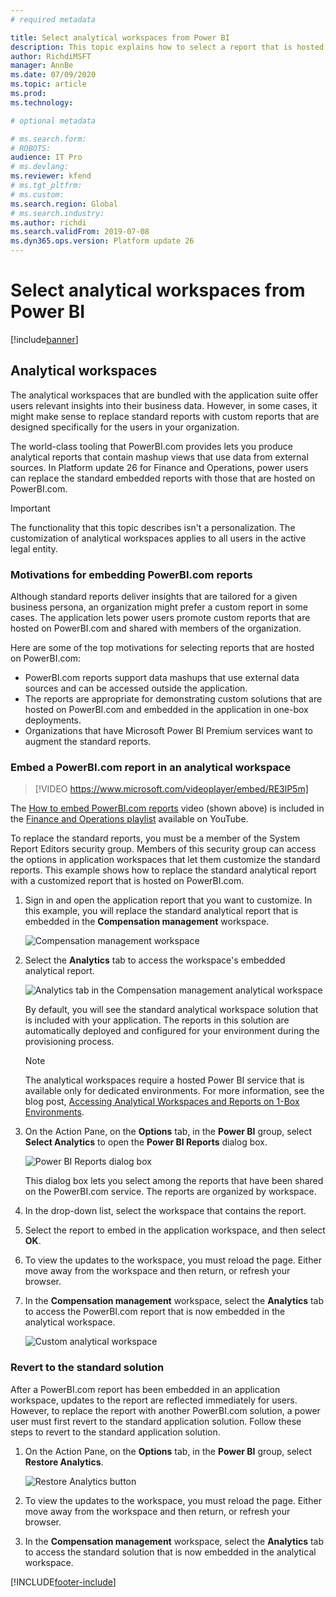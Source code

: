 ```yaml
---
# required metadata

title: Select analytical workspaces from Power BI 
description: This topic explains how to select a report that is hosted in Power BI and use it for an application workspace.
author: RichdiMSFT
manager: AnnBe
ms.date: 07/09/2020
ms.topic: article
ms.prod: 
ms.technology: 

# optional metadata

# ms.search.form:
# ROBOTS:
audience: IT Pro
# ms.devlang: 
ms.reviewer: kfend
# ms.tgt_pltfrm: 
# ms.custom:
ms.search.region: Global
# ms.search.industry:
ms.author: richdi
ms.search.validFrom: 2019-07-08 
ms.dyn365.ops.version: Platform update 26
---
```


# Select analytical workspaces from Power BI

[!include[banner](../includes/banner.md)]

## Analytical workspaces

The analytical workspaces that are bundled with the application suite offer users relevant insights into their business data. However, in some cases, it might make sense to replace standard reports with custom reports that are designed specifically for the users in your organization.

The world-class tooling that PowerBI.com provides lets you produce analytical reports that contain mashup views that use data from external sources. In Platform update 26 for Finance and Operations, power users can replace the standard embedded reports with those that are hosted on PowerBI.com.

> [!IMPORTANT]
> The functionality that this topic describes isn't a personalization. The customization of analytical workspaces applies to all users in the active legal entity.

### Motivations for embedding PowerBI.com reports

Although standard reports deliver insights that are tailored for a given business persona, an organization might prefer a custom report in some cases. The application lets power users promote custom reports that are hosted on PowerBI.com and shared with members of the organization.

Here are some of the top motivations for selecting reports that are hosted on PowerBI.com:

- PowerBI.com reports support data mashups that use external data sources and can be accessed outside the application.
- The reports are appropriate for demonstrating custom solutions that are hosted on PowerBI.com and embedded in the application in one-box deployments.
- Organizations that have Microsoft Power BI Premium services want to augment the standard reports.

### Embed a PowerBI.com report in an analytical workspace

> [!VIDEO https://www.microsoft.com/videoplayer/embed/RE3lP5m]

The [How to embed PowerBI.com reports](https://www.youtube.com/watch?v=gGWuNJDoi-M&feature=youtu.be) video (shown above) is included in the [Finance and Operations playlist](https://www.youtube.com/playlist?list=PLcakwueIHoT_SYfIaPGoOhloFoCXiUSyW) available on YouTube.

To replace the standard reports, you must be a member of the System Report Editors security group. Members of this security group can access the options in application workspaces that let them customize the standard reports. This example shows how to replace the standard analytical report with a customized report that is hosted on PowerBI.com.

1. Sign in and open the application report that you want to customize. In this example, you will replace the standard analytical report that is embedded in the **Compensation management** workspace.

    ![Compensation management workspace](media/compensation-management-workspace.png)

2. Select the **Analytics** tab to access the workspace's embedded analytical report.

    ![Analytics tab in the Compensation management analytical workspace](media/compensation-management-analytics.png)

    By default, you will see the standard analytical workspace solution that is included with your application. The reports in this solution are automatically deployed and configured for your environment during the provisioning process.

    > [!NOTE]
    > The analytical workspaces require a hosted Power BI service that is available only for dedicated environments. For more information, see the blog post, [Accessing Analytical Workspaces and Reports on 1-Box Environments](https://blogs.msdn.microsoft.com/dynamicsaxbi/2017/07/29/accessing-analytical-workspaces-on-1box-environment/).

3. On the Action Pane, on the **Options** tab, in the **Power BI** group, select **Select Analytics** to open the **Power BI Reports** dialog box.

    ![Power BI Reports dialog box](media/select-powerbi-report-analytics.png)

    This dialog box lets you select among the reports that have been shared on the PowerBI.com service. The reports are organized by workspace.

4. In the drop-down list, select the workspace that contains the report.
5. Select the report to embed in the application workspace, and then select **OK**.
6. To view the updates to the workspace, you must reload the page. Either move away from the workspace and then return, or refresh your browser.
7. In the **Compensation management** workspace, select the **Analytics** tab to access the PowerBI.com report that is now embedded in the analytical workspace.

    ![Custom analytical workspace](media/custom-powerbi-report-analytics.png)

### Revert to the standard solution

After a PowerBI.com report has been embedded in an application workspace, updates to the report are reflected immediately for users. However, to replace the report with another PowerBI.com solution, a power user must first revert to the standard application solution. Follow these steps to revert to the standard application solution.

1. On the Action Pane, on the **Options** tab, in the **Power BI** group, select **Restore Analytics**.

    ![Restore Analytics button](media/restore-powerbi-report-analytics.png)

2. To view the updates to the workspace, you must reload the page. Either move away from the workspace and then return, or refresh your browser.
3. In the **Compensation management** workspace, select the **Analytics** tab to access the standard solution that is now embedded in the analytical workspace.


[!INCLUDE[footer-include](../../../includes/footer-banner.md)]